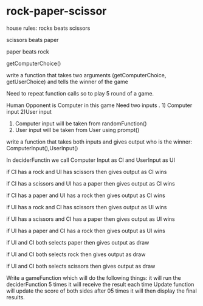 # rock-paper-scissor
house rules:
rocks beats scissors

scissors beats paper

paper beats rock


getComputerChoice()


write a function that takes two arguments (getComputerChoice, getUserChoice) and tells the winner of the game

Need to repeat function calls so to play 5 round of a game.


Human Opponent is Computer in this game
Need two inputs . 1) Computer input 2)User input

1) Computer input will be taken from randomFunction()
2) User input will be taken from User using prompt()

write a function that takes both inputs and gives output who is the winner: ComputerInput(),UserInput()

In deciderFunctin we call Computer Input as CI and UserInput as UI

if CI has a rock and UI has scissors
then gives output as CI wins 

if CI has a scissors and UI has a paper
then gives output as CI wins

if CI has a paper and UI has a rock
then gives output as CI wins


if UI has a rock and CI has scissors
then gives output as UI wins

if UI has a scissors and CI has a paper
then gives output as UI wins

if UI has a paper and CI has a rock
then gives output as UI wins

if UI and CI both selects paper
then gives output as draw

if UI and CI both selects rock
then gives output as draw


if UI and CI both selects scissors
then gives output as draw






Write a gameFunction which will do the following things:
it will run the deciderFunction 5 times
it will receive the result each time 
Update function will update the score of both sides
after 05 times it will then display the final results.







